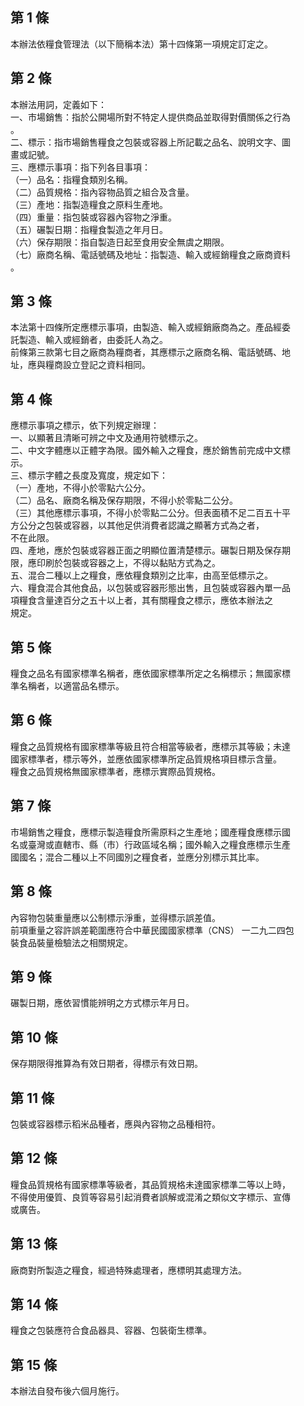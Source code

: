 第 1 條
-------
本辦法依糧食管理法（以下簡稱本法）第十四條第一項規定訂定之。

第 2 條
-------
本辦法用詞，定義如下：  
一、市場銷售：指於公開場所對不特定人提供商品並取得對價關係之行為  
    。  
二、標示：指市場銷售糧食之包裝或容器上所記載之品名、說明文字、圖  
    畫或記號。  
三、應標示事項：指下列各目事項：  
（一）品名：指糧食類別名稱。  
（二）品質規格：指內容物品質之組合及含量。  
（三）產地：指製造糧食之原料生產地。  
（四）重量：指包裝或容器內容物之淨重。  
（五）碾製日期：指糧食製造之年月日。  
（六）保存期限：指自製造日起至食用安全無虞之期限。  
（七）廠商名稱、電話號碼及地址：指製造、輸入或經銷糧食之廠商資料  
      。

第 3 條
-------
本法第十四條所定應標示事項，由製造、輸入或經銷廠商為之。產品經委  
託製造、輸入或經銷者，由委託人為之。  
前條第三款第七目之廠商為糧商者，其應標示之廠商名稱、電話號碼、地  
址，應與糧商設立登記之資料相同。

第 4 條
-------
應標示事項之標示，依下列規定辦理：  
一、以顯著且清晰可辨之中文及通用符號標示之。  
二、中文字體應以正體字為限。國外輸入之糧食，應於銷售前完成中文標  
    示。  
三、標示字體之長度及寬度，規定如下：  
（一）產地，不得小於零點六公分。  
（二）品名、廠商名稱及保存期限，不得小於零點二公分。  
（三）其他應標示事項，不得小於零點二公分。但表面積不足二百五十平  
      方公分之包裝或容器，以其他足供消費者認識之顯著方式為之者，  
      不在此限。  
四、產地，應於包裝或容器正面之明顯位置清楚標示。碾製日期及保存期  
    限，應印刷於包裝或容器之上，不得以黏貼方式為之。  
五、混合二種以上之糧食，應依糧食類別之比率，由高至低標示之。  
六、糧食混合其他食品，以包裝或容器形態出售，且包裝或容器內單一品  
    項糧食含量達百分之五十以上者，其有關糧食之標示，應依本辦法之  
    規定。

第 5 條
-------
糧食之品名有國家標準名稱者，應依國家標準所定之名稱標示；無國家標  
準名稱者，以適當品名標示。

第 6 條
-------
糧食之品質規格有國家標準等級且符合相當等級者，應標示其等級；未達  
國家標準者，標示等外，並應依國家標準所定品質規格項目標示含量。  
糧食之品質規格無國家標準者，應標示實際品質規格。

第 7 條
-------
市場銷售之糧食，應標示製造糧食所需原料之生產地；國產糧食應標示國  
名或臺灣或直轄市、縣（市）行政區域名稱；國外輸入之糧食應標示生產  
國國名；混合二種以上不同國別之糧食者，並應分別標示其比率。

第 8 條
-------
內容物包裝重量應以公制標示淨重，並得標示誤差值。  
前項重量之容許誤差範圍應符合中華民國國家標準（CNS） 一二九二四包  
裝食品裝量檢驗法之相關規定。

第 9 條
-------
碾製日期，應依習慣能辨明之方式標示年月日。

第 10 條
--------
保存期限得推算為有效日期者，得標示有效日期。

第 11 條
--------
包裝或容器標示稻米品種者，應與內容物之品種相符。

第 12 條
--------
糧食品質規格有國家標準等級者，其品質規格未達國家標準二等以上時，  
不得使用優質、良質等容易引起消費者誤解或混淆之類似文字標示、宣傳  
或廣告。

第 13 條
--------
廠商對所製造之糧食，經過特殊處理者，應標明其處理方法。

第 14 條
--------
糧食之包裝應符合食品器具、容器、包裝衛生標準。

第 15 條
--------
本辦法自發布後六個月施行。

